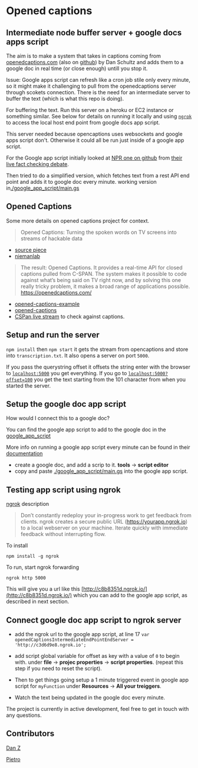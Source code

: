 # Opened captions 
## Intermediate node buffer server + google docs apps script

The aim is to make a system that takes in captions coming from [openedcaptions.com](https://openedcaptions.com) (also on [github](https://github.com/slifty/opened-captions)) by Dan Schultz and adds them to a google doc in real time (or close enough) untill you stop it.

Issue: Google apps script can refresh like a cron job stile only every minute, so it might make it challenging to pull from the openedcaptions server through scokets connection. There is the need for an intermediate server to buffer the text (which is what this repo is doing). 

For buffering the text. Run this server on a heroku or EC2 instance or something similar. See below for details on running it locally and using [`ngrok`](https://github.com/OpenNewsLabs/c-span_opened_captions_server#testing-app-script-using-ngrok) to access the local host end point from google docs app script.

This server needed because opencaptions uses websockets and google apps script don't. Otherwise it could all be run just inside of a google app script.

For the Google app script initially looked at [NPR one on github](https://github.com/nprapps/debates) from [their live fact checking debate](https://source.opennews.org/en-US/articles/how-npr-transcribes-and-fact-checks-debates-live).

Then tried to do a simplified version, which fetches text from a rest API end point and adds it to google doc every minute.
working version in[./google_app_script/main.gs](./google_app_script/main.gs)

## Opened Captions
Some more details on opened captions project for context. 

>Opened Captions: Turning the spoken words on TV screens into streams of hackable data

- [source piece](https://source.opennews.org/en-US/articles/introducing-opened-captions)
- [niemanlab](http://www.niemanlab.org/2012/12/opened-captions-turning-the-spoken-words-on-tv-screens-into-streams-of-hackable-data/)

>The result: Opened Captions. It provides a real-time API for closed captions pulled from C-SPAN. The system makes it possible to code against what’s being said on TV right now, and by solving this one really tricky problem, it makes a broad range of applications possible.
https://openedcaptions.com/ 

- [opened-captions-example](https://github.com/slifty/opened-captions-example) 
- [opened-captions](https://github.com/slifty/opened-captions)
- [CSPan live stream](http://www.stream2watch.cc/live-television/united-states/c-span-live-stream) to check against captions.


## Setup and run the server

`npm install` then `npm start` it gets the stream from opencaptions and store into `transcription.txt`. It also opens a server on port `5000`.

If you pass the querystring offset it offsets the string
enter with the browser to [`localhost:5000`](localhost:5000) you get everything.
If you go to [`localhost:5000?offset=100`](http://localhost:5000?offset=100) you get the text starting from the 101 character from when you started the server.

## Setup the google doc app script
How would I connect this to a google doc?

You can find  the google app script to add to the google doc in the [google_app_script](./google_app_script/main.gs)


More info on running a google app script every minute can be found in their [documentation](https://deveopers.google.com/apps-script/guides/triggers/installable#time-driven_triggers)

- create a google doc, and add a scrip to it. **tools** -> **script editor**
- copy and paste [./google_app_script/main.gs](./google_app_script/main.gs) into the google app script. 

## Testing app script using ngrok
[ngrok](https://ngrok.com/) description

>Don’t constantly redeploy your in-progress work to get feedback from clients. ngrok creates a secure public URL (https://yourapp.ngrok.io) to a local webserver on your machine. Iterate quickly with immediate feedback without interrupting flow.

To install

```
npm install -g ngrok
```

To run, start ngrok forwarding 

```
ngrok http 5000
```


This will give you a url like this [http://c8b8351d.ngrok.io/](http://c8b8351d.ngrok.io/) which you can add to the google app script, as described in next section. 

## Connect google doc app script to ngrok server

- add the ngrok url to the google app script, at line 17 `var openedCaptionsIntermediateEndPointEndServer = 'http://c3d6d9e8.ngrok.io';`
- add script global variable for offset as key with a value of `0` to begin with.  under **file** -> **projec properties** -> **script properties**. (repeat this step if you need to reset the script).

- Then to get things going setup a 1 minute triggered event in google app script  for `myFunction` under **Resources** -> **All your treiggers**. 
- Watch the text being updated in the google doc every minute.

The project is currently in active development, feel free to get in touch with any questions.


## Contributors

[Dan Z](https://github.com/impronunciable)

[Pietro](https://github.com/pietrop)